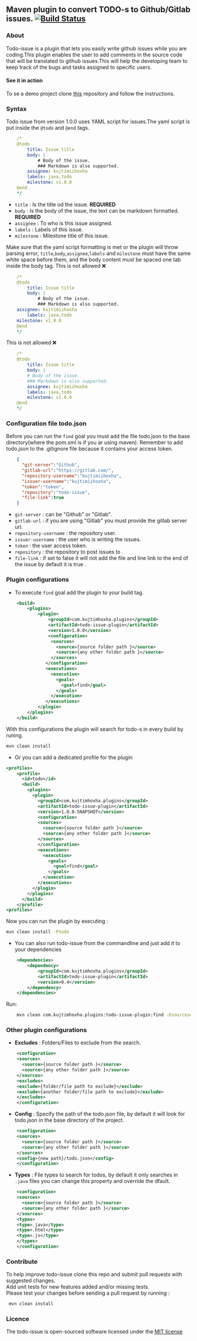 Maven plugin to convert TODO-s to Github/Gitlab issues. [![Build Status](https://travis-ci.org/kujtimiihoxha/todo-issue.svg?branch=master)](https://travis-ci.org/kujtimiihoxha/todo-issue)
------------------------------------------------------
### About
Todo-issue is a plugin that lets you easily write github issues while you are coding.This plugin enables the user to add comments in the source code that will be translated to github issues.This will help the developing team to keep track of the bugs and tasks assigned to specific users.
#### See it in action
To se a demo project clone [this](https://github.com/kujtimiihoxha/testing-todo-issue) repository and follow the instructions.
### Syntax
Todo issue from version 1.0.0 uses YAML script for issues.The yaml script is put inside the ```@todo``` and ```@end``` tags.
```yaml
    /*
    @todo
        title: Issue title
        body: |
            # Body of the issue.
            ### Markdown is also supported.
        assignee: kujtimiihoxha
        labels: java,todo
        milestone: v1.0.0
    @end
    */
```

- ```title``` : Is the title od the issue. **REQUIRED**
- ```body``` : Is the body of the issue, the text can be markdown formatted. **REQUIRED**
- ```assignee``` : To who is this issue assigned.
- ```labels``` : Labels of this issue.
- ```milestone``` : Milestone title of this issue.

Make sure that the yaml script formatting is met or the plugin will throw parsing error, 
```title```,```body```,```assignee```,```labels``` and ```milestone``` must have the same white space before them, and the body content
must be spaced one tab inside the body tag.
This is not allowed :x: 
```yaml
    /*
    @todo
        title: Issue title
        body: |
            # Body of the issue.
            ### Markdown is also supported.
    assignee: kujtimiihoxha
        labels: java,todo
    milestone: v1.0.0
    @end
    */
```
This is not allowed :x: 
```yaml
    /*
    @todo
        title: Issue title
        body: |
        # Body of the issue.
        ### Markdown is also supported.
        assignee: kujtimiihoxha
        labels: java,todo
        milestone: v1.0.0
    @end
    */
```

### Configuration file todo.json
Before you can run the ```find``` goal you must add the file todo.json to the base directory(where the pom.xml is if you ar using maven).
Remember to add todo.json to the .gitignore file because it contains your access token.
```json
    {
      "git-server":"Github",
      "gitlab-url":"https://gitlab.com/",
      "repository-username":"kujtimiihoxha",
      "issuer-username":"kujtimiihoxha",
      "token":"token",
      "repository":"todo-issue",
      "file-link":true
    }
```

 - ```git-server``` : can be "Github" or "Gitlab".
 - ```gitlab-url``` : if you are using "Gitlab" you must provide the gitlab server url.
 - ```repository-username``` : the repository user.
 - ```issuer-username``` : the user who is writing the issues.
 - ```token``` : the user access token.
 - ```repository``` : the repository to post issues to .
 - ```file-link``` : if set to false it will not add the file and line link to the end of the issue by default it is true .
 
### Plugin configurations
- To execute ```find``` goal add the plugin to your build tag.
```xml
    <build>
        <plugins>
            <plugin>
                <groupId>com.kujtimhoxha.plugins</groupId>
                <artifactId>todo-issue-plugin</artifactId>
                <version>1.0.0</version>
                <configuration>
                 <sources>
                   <source>{source folder path }</source>
                   <source>{any other folder path }</source>
                 </sources>
               </configuration>
               <executions>
                 <execution>
                   <goals>
                     <goal>find</goal>
                   </goals>
                 </execution>
               </executions>
            </plugin>
        </plugins>
    </build>
```
With this configurations the plugin will search for todo-s in every build by runing.
```bash
mvn clean install
```

- Or you can add a dedicated profile for the plugin 
```xml
<profiles>
    <profile>
      <id>todo</id>
      <build>
        <plugins>
          <plugin>
            <groupId>com.kujtimhoxha.plugins</groupId>
            <artifactId>todo-issue-plugin</artifactId>
            <version>1.0.0-SNAPSHOT</version>
            <configuration>
            <sources>
              <source>{source folder path }</source>
              <source>{any other folder path }</source>
            </sources>
            </configuration>
            <executions>
              <execution>
                <goals>
                  <goal>find</goal>
                </goals>
              </execution>
            </executions>
          </plugin>
        </plugins>
      </build>
    </profile>
<profiles>
```
Now you can run the plugin by executing :
```bash
mvn clean install -Ptodo
```
- You can also run todo-issue from the commandline and just add it to your dependencies 
```xml
    <dependencies>
        <dependency>
            <groupId>com.kujtimhoxha.plugins</groupId>
            <artifactId>todo-issue-plugin</artifactId>
            <version>0.4</version>
        </dependency>
    </dependencies>
```
Run:
```bash 
    mvn clean com.kujtimhoxha.plugins:todo-issue-plugin:find -Dsources={source folder path },{any other folder path }
```
### Other plugin configurations 
- **Excludes** : Folders/Files to exclude from the search.
```xml
    <configuration>
    <sources>
      <source>{source folder path }</source>
      <source>{any other folder path }</source>
    </sources>
    <excludes>
    <exclude>{folder/file path to exclude}</exclude>
    <exclude>{another folder/file path to exclude}</exclude>
    </excludes>
    </configuration>
```

- **Config** : Specify the path of the todo.json file, by default it will look for todo.json in the base directory of the project.
```xml
    <configuration>
    <sources>
      <source>{source folder path }</source>
      <source>{any other folder path }</source>
    </sources>
    <config>{new path}/todo.json</config>
    </configuration>
```

- **Types** : File types to search for todos, by default it only searches in ```.java``` files you can change this property and override the dfault.
```xml
    <configuration>
    <sources>
      <source>{source folder path }</source>
      <source>{any other folder path }</source>
    </sources>
    <types>
    <type>.java</type>
    <type>.html</type>
    <type>.js</type>
    </types>    
    </configuration>
```

### Contribute

To help improve todo-issue clone this repo and submit pull requests with suggested changes.<br>
Add unit tests for new features added and/or missing tests.<br>
Please test your changes before sending a pull request by running :<br>
```bash
 mvn clean install 
```   
### Licence

The todo-issue is open-sourced software licensed under the [MIT license](http://opensource.org/licenses/MIT)